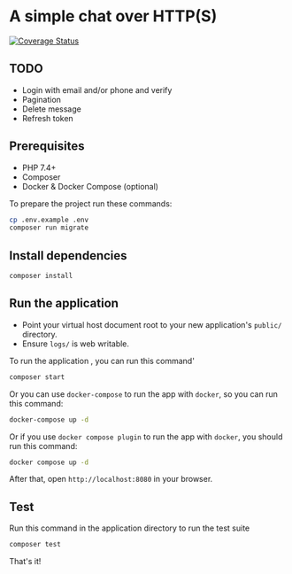 # A simple chat over HTTP(S)

[![Coverage Status](https://coveralls.io/repos/github/seyyedaghaei/simple-chat/badge.svg?branch=main)](https://coveralls.io/github/seyyedaghaei/simple-chat?branch=main)

## TODO
- Login with email and/or phone and verify
- Pagination
- Delete message
- Refresh token

## Prerequisites

- PHP 7.4+
- Composer
- Docker & Docker Compose (optional)

To prepare the project run these commands:

```bash
cp .env.example .env
composer run migrate
```

## Install dependencies

```bash
composer install
```

## Run the application

* Point your virtual host document root to your new application's `public/` directory.
* Ensure `logs/` is web writable.

To run the application , you can run this command'

```bash
composer start
```

Or you can use `docker-compose` to run the app with `docker`, so you can run this command:
```bash
docker-compose up -d
```

Or if you use `docker compose plugin` to run the app with `docker`, you should run this command:
```bash
docker compose up -d
```

After that, open `http://localhost:8080` in your browser.

## Test

Run this command in the application directory to run the test suite

```bash
composer test
```

That's it!
